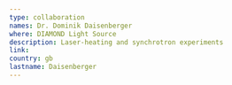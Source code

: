 ```yaml
---
type: collaboration
names: Dr. Dominik Daisenberger
where: DIAMOND Light Source
description: Laser-heating and synchrotron experiments
link: 
country: gb
lastname: Daisenberger
---
```

